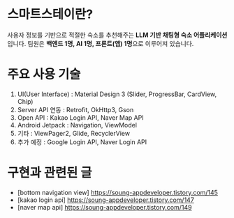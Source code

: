 # 스마트스테이란? 

사용자 정보를 기반으로 적절한 숙소를 추천해주는 **LLM 기반 채팅형 숙소 어플리케이션**입니다. 팀원은 **백엔드 1명, AI 1명, 프론트(앱) 1명**으로 이루어져 있습니다. 

# 주요 사용 기술

 1. UI(User Interface) : Material Design 3 (Slider, ProgressBar, CardView, Chip)
 2. Server API 연동 : Retrofit, OkHttp3, Gson
 3. Open API : Kakao Login API, Naver Map API
 4. Android Jetpack : Navigation, ViewModel
 5. 기타 : ViewPager2, Glide, RecyclerView
 6. 추가 예정 : Google Login API, Naver Login API

# 구현과 관련된 글 

 - [bottom navigation view] https://soung-appdeveloper.tistory.com/145
 - [kakao login api] https://soung-appdeveloper.tistory.com/147
 - [naver map api] https://soung-appdeveloper.tistory.com/149
